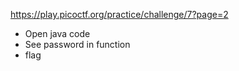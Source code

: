https://play.picoctf.org/practice/challenge/7?page=2

- Open java code
- See password in function
- flag